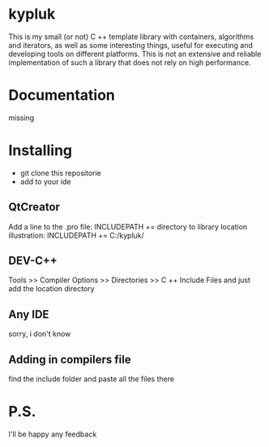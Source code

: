 # kypluk
This is my small (or not) C ++ template library with containers, algorithms and iterators, as well as some interesting things, useful for executing and developing tools on different platforms. This is not an extensive and reliable implementation of such a library that does not rely on high performance.
# Documentation
missing
# Installing
* git clone this repositorie
* add to your ide
## QtCreator
Add a line to the .pro file: 
INCLUDEPATH += directory to library location
illustration: 
INCLUDEPATH += C:/kypluk/ 
## DEV-C++
Tools >> Compiler Options >> Directories >> C ++ Include Files
and just add the location directory
## Any IDE
sorry, i don't know
## Adding in compilers file
find the include folder and paste all the files there
# P.S.
I'll be happy any feedback
